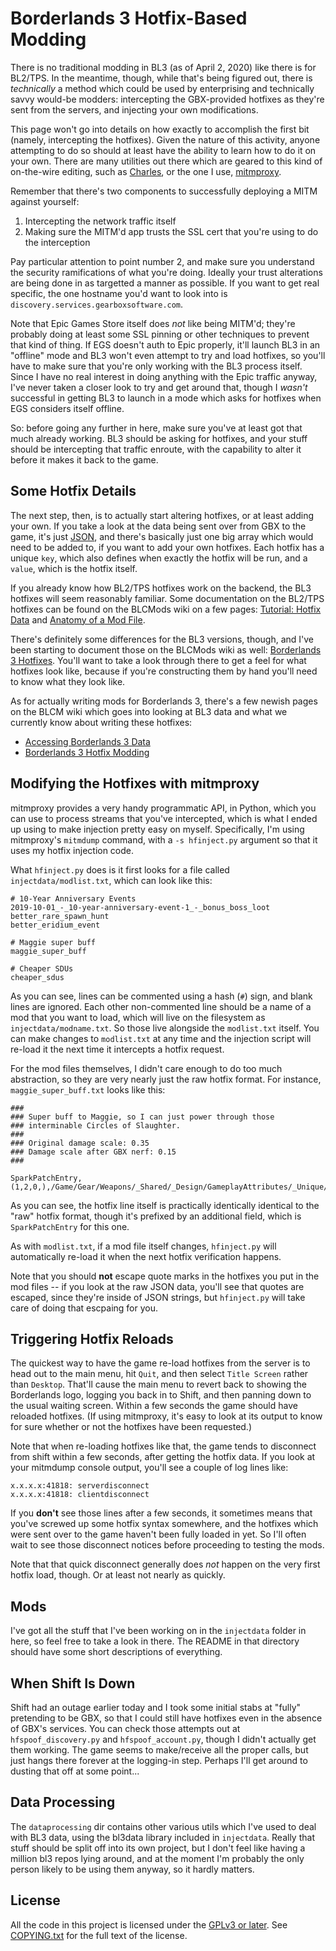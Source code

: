 Borderlands 3 Hotfix-Based Modding
==================================

There is no traditional modding in BL3 (as of April 2, 2020) like there
is for BL2/TPS.  In the meantime, though, while that's being figured out,
there is *technically* a method which could be used by enterprising and
technically savvy would-be modders: intercepting the GBX-provided
hotfixes as they're sent from the servers, and injecting your own
modifications.

This page won't go into details on how exactly to accomplish the first
bit (namely, intercepting the hotfixes).  Given the nature of this
activity, anyone attempting to do so should at least have the ability
to learn how to do it on your own.  There are many utilities out there
which are geared to this kind of on-the-wire editing, such as
[Charles](https://www.charlesproxy.com/), or the one I use,
[mitmproxy](https://mitmproxy.org/).

Remember that there's two components to successfully deploying a
MITM against yourself:

1. Intercepting the network traffic itself
2. Making sure the MITM'd app trusts the SSL cert that you're using
   to do the interception

Pay particular attention to point number 2, and make sure you
understand the security ramifications of what you're doing.  Ideally
your trust alterations are being done in as targetted a manner as
possible.  If you want to get real specific, the one hostname you'd
want to look into is `discovery.services.gearboxsoftware.com`.

Note that Epic Games Store itself does *not* like being MITM'd; they're
probably doing at least some SSL pinning or other techniques to prevent
that kind of thing.  If EGS doesn't auth to Epic properly, it'll launch
BL3 in an "offline" mode and BL3 won't even attempt to try and load
hotfixes, so you'll have to make sure that you're only working with the
BL3 process itself.  Since I have no real interest in doing anything
with the Epic traffic anyway, I've never taken a closer look to try and
get around that, though I *wasn't* successful in getting BL3 to launch
in a mode which asks for hotfixes when EGS considers itself offline.

So: before going any further in here, make sure you've at least got
that much already working.  BL3 should be asking for hotfixes, and
your stuff should be intercepting that traffic enroute, with the
capability to alter it before it makes it back to the game.

Some Hotfix Details
-------------------

The next step, then, is to actually start altering hotfixes, or
at least adding your own.  If you take a look at the data being
sent over from GBX to the game, it's just
[JSON](https://en.wikipedia.org/wiki/JSON), and there's basically
just one big array which would need to be added to, if you want
to add your own hotfixes.  Each hotfix has a unique `key`, which
also defines when exactly the hotfix will be run, and a `value`,
which is the hotfix itself.

If you already know how BL2/TPS hotfixes work on the backend,
the BL3 hotfixes will seem reasonably familiar.  Some documentation
on the BL2/TPS hotfixes can be found on the BLCMods wiki on a
few pages: [Tutorial: Hotfix Data](https://github.com/BLCM/BLCMods/wiki/Tutorial:-Hotfix-Data#internal-structure)
and [Anatomy of a Mod File](https://github.com/BLCM/BLCMods/wiki/Anatomy-of-a-Mod-File#hotfixes).

There's definitely some differences for the BL3 versions, though,
and I've been starting to document those on the BLCMods wiki as
well: [Borderlands 3 Hotfixes](https://github.com/BLCM/BLCMods/wiki/Borderlands-3-Hotfixes).
You'll want to take a look through there to get a feel for what
hotfixes look like, because if you're constructing them by hand
you'll need to know what they look like.

As for actually writing mods for Borderlands 3, there's a few
newish pages on the BLCM wiki which goes into looking at BL3
data and what we currently know about writing these hotfixes:

 - [Accessing Borderlands 3 Data](https://github.com/BLCM/BLCMods/wiki/Accessing-Borderlands-3-Data)
 - [Borderlands 3 Hotfix Modding](https://github.com/BLCM/BLCMods/wiki/Borderlands-3-Hotfix-Modding)

Modifying the Hotfixes with mitmproxy
-------------------------------------

mitmproxy provides a very handy programmatic API, in Python, which
you can use to process streams that you've intercepted, which is
what I ended up using to make injection pretty easy on myself.
Specifically, I'm using mitmproxy's `mitmdump` command, with a
`-s hfinject.py` argument so that it uses my hotfix injection code.

What `hfinject.py` does is it first looks for a file called
`injectdata/modlist.txt`, which can look like this:

    # 10-Year Anniversary Events
    2019-10-01_-_10-year-anniversary-event-1_-_bonus_boss_loot
    better_rare_spawn_hunt
    better_eridium_event

    # Maggie super buff
    maggie_super_buff

    # Cheaper SDUs
    cheaper_sdus

As you can see, lines can be commented using a hash (`#`) sign,
and blank lines are ignored.  Each other non-commented line
should be a name of a mod that you want to load, which will
live on the filesystem as `injectdata/modname.txt`.  So those
live alongside the `modlist.txt` itself.  You can make changes
to `modlist.txt` at any time and the injection script will
re-load it the next time it intercepts a hotfix request.

For the mod files themselves, I didn't care enough to do too
much abstraction, so they are very nearly just the raw hotfix
format.  For instance, `maggie_super_buff.txt` looks like this:

    ###
    ### Super buff to Maggie, so I can just power through those
    ### interminable Circles of Slaughter.
    ###
    ### Original damage scale: 0.35
    ### Damage scale after GBX nerf: 0.15
    ###

    SparkPatchEntry,(1,2,0,),/Game/Gear/Weapons/_Shared/_Design/GameplayAttributes/_Unique/DataTable_WeaponBalance_Unique_JAK.DataTable_WeaponBalance_Unique_JAK,PS_Maggie,DamageScale_2_4F6EF14648BA8F2AE9217DAFEA60EE53,0,,50.000000

As you can see, the hotfix line itself is practically identically
identical to the "raw" hotfix format, though it's prefixed by
an additional field, which is `SparkPatchEntry` for this one.

As with `modlist.txt`, if a mod file itself changes, `hfinject.py`
will automatically re-load it when the next hotfix verification
happens.

Note that you should **not** escape quote marks in the hotfixes
you put in the mod files -- if you look at the raw JSON data,
you'll see that quotes are escaped, since they're inside of
JSON strings, but `hfinject.py` will take care of doing that
escpaing for you.

Triggering Hotfix Reloads
-------------------------

The quickest way to have the game re-load hotfixes from the server
is to head out to the main menu, hit `Quit`, and then select
`Title Screen` rather than `Desktop`.  That'll cause the main
menu to revert back to showing the Borderlands logo, logging you
back in to Shift, and then panning down to the usual waiting screen.
Within a few seconds the game should have reloaded hotfixes.
(If using mitmproxy, it's easy to look at its output to know for
sure whether or not the hotfixes have been requested.)

Note that when re-loading hotfixes like that, the game tends to
disconnect from shift within a few seconds, after getting the
hotfix data.  If you look at your mitmdump console output, you'll
see a couple of log lines like:

    x.x.x.x:41818: serverdisconnect
    x.x.x.x:41818: clientdisconnect

If you **don't** see those lines after a few seconds, it
sometimes means that you've screwed up some hotfix syntax
somewhere, and the hotfixes which were sent over to the game
haven't been fully loaded in yet.  So I'll often wait to see
those disconnect notices before proceeding to testing the mods.

Note that that quick disconnect generally does *not* happen
on the very first hotfix load, though.  Or at least not nearly
as quickly.

Mods
----

I've got all the stuff that I've been working on in the `injectdata`
folder in here, so feel free to take a look in there.  The README
in that directory should have some short descriptions of everything.

When Shift Is Down
------------------

Shift had an outage earlier today and I took some initial stabs at
"fully" pretending to be GBX, so that I could still have hotfixes even
in the absence of GBX's services.  You can check those attempts out
at `hfspoof_discovery.py` and `hfspoof_account.py`, though I didn't
actually get them working.  The game seems to make/receive all the
proper calls, but just hangs there forever at the logging-in step.
Perhaps I'll get around to dusting that off at some point...

Data Processing
---------------

The `dataprocessing` dir contains other various utils which I've used
to deal with BL3 data, using the bl3data library included in `injectdata`.
Really that stuff should be split off into its own project, but I
don't feel like having a million bl3 repos lying around, and at the
moment I'm probably the only person likely to be using them anyway, so
it hardly matters.

License
-------

All the code in this project is licensed under the
[GPLv3 or later](https://www.gnu.org/licenses/quick-guide-gplv3.html).
See [COPYING.txt](COPYING.txt) for the full text of the license.

